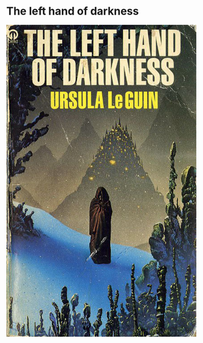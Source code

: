 # The left hand of darkness

<p float="left">
	<img src="./pix/left_hand_cover.jpg" width="500" />
</p>
